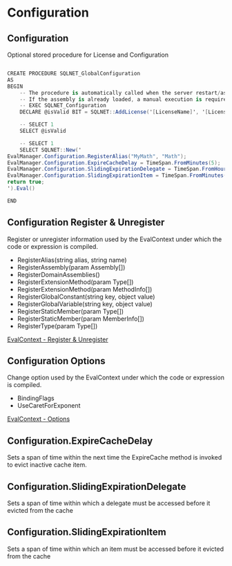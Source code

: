 # Configuration

## Configuration

Optional stored procedure for License and Configuration



```csharp

CREATE PROCEDURE SQLNET_GlobalConfiguration
AS
BEGIN
    -- The procedure is automatically called when the server restart/assembly load
    -- If the assembly is already loaded, a manual execution is required
    -- EXEC SQLNET_Configuration
	DECLARE @isValid BIT = SQLNET::AddLicense('[LicenseName]', '[LicenseKey]')

	-- SELECT 1
	SELECT @isValid

	-- SELECT 1
    SELECT SQLNET::New('
EvalManager.Configuration.RegisterAlias("MyMath", "Math");
EvalManager.Configuration.ExpireCacheDelay = TimeSpan.FromMinutes(5);
EvalManager.Configuration.SlidingExpirationDelegate = TimeSpan.FromHours(3);
EvalManager.Configuration.SlidingExpirationItem = TimeSpan.FromMinutes(1);
return true;
').Eval()

END
```

## Configuration Register & Unregister

Register or unregister information used by the EvalContext under which the code or expression is compiled.

 - RegisterAlias(string alias, string name)
 - RegisterAssembly(param Assembly[])
 - RegisterDomainAssemblies()
 - RegisterExtensionMethod(param Type[])
 - RegisterExtensionMethod(param MethodInfo[])
 - RegisterGlobalConstant(string key, object value)
 - RegisterGlobalVariable(string key, object value)
 - RegisterStaticMember(param Type[])
 - RegisterStaticMember(param MemberInfo[])
 - RegisterType(param Type[])

[EvalContext - Register & Unregister](https://github.com/zzzprojects/Eval-Expression.NET/wiki/EvalContext-Register-&-Unregister)

## Configuration Options

Change option used by the EvalContext under which the code or expression is compiled.

 - BindingFlags
 - UseCaretForExponent

[EvalContext - Options](https://github.com/zzzprojects/Eval-Expression.NET/wiki/EvalContext-Options)

## Configuration.ExpireCacheDelay

Sets a span of time within the next time the ExpireCache method is invoked to evict inactive cache item.

## Configuration.SlidingExpirationDelegate

Sets a span of time within which a delegate must be accessed before it evicted from the cache

## Configuration.SlidingExpirationItem

Sets a span of time within which an item must be accessed before it evicted from the cache

